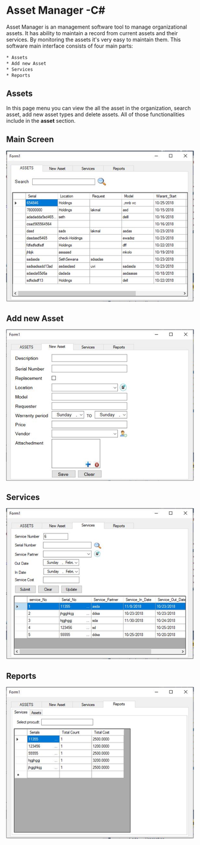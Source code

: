 # Asset Manager -C#

Asset Manager is an management software tool to manage organizational assets. It has ability to maintain a record from current assets and their services. By monitoring the assets it's very easy to maintain them. This software main interface consists of four main parts:

    * Assets
    * Add new Asset
    * Services
    * Reports
    

## Assets

In this page menu you can view the all the asset in the organization, search asset, add new asset types and delete assets. All of those functionalities include in the **asset** section.

## Main Screen
![Assets](./screenshots/main.JPG) 
## Add new Asset
![Add new Asset](./screenshots/new_asset.JPG) 
## Services
![Services](./screenshots/services.JPG) 
## Reports
![Reports](./screenshots/jasper.JPG) 
 